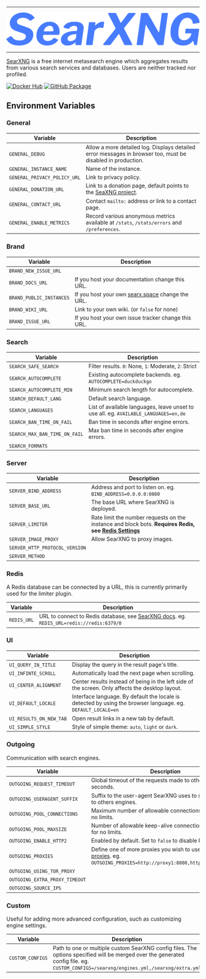 ***

[![SearXNG](https://raw.githubusercontent.com/TheSilkky/searxng-docker/main/assets/searxng.svg)](https://docs.searxng.org/)

***

[SearXNG](https://docs.searxng.org/) is a free internet metasearch engine which aggregates results from various search services and databases. Users are neither tracked nor profiled.

[![Docker Hub](https://img.shields.io/badge/searxng--docker-docker%20hub-%230db7ed.svg?style=for-the-badge&logo=docker&logoColor=white)](https://hub.docker.com/r/thesilkky/searxng)
[![GitHub Package](https://img.shields.io/badge/searxng--docker-github%20package-%23121011.svg?style=for-the-badge&logo=github&logoColor=white)](https://github.com/TheSilkky/searxng-docker/pkgs/container/searxng)

## Environment Variables

### General
| Variable                     | Description                                                                                                 |
|------------------------------|-------------------------------------------------------------------------------------------------------------|
| `GENERAL_DEBUG`              | Allow a more detailed log. Displays detailed error messages in browser too, must be disabled in production. |
| `GENERAL_INSTANCE_NAME`      | Name of the instance.                                                                                       |
| `GENERAL_PRIVACY_POLICY_URL` | Link to privacy policy.                                                                                     |
| `GENERAL_DONATION_URL`       | Link to a donation page, default points to the [SeaXNG project](https://docs.searxng.org/donate.html).      |
| `GENERAL_CONTACT_URL`        | Contact `mailto:` address or link to a contact page.                                                        |
| `GENERAL_ENABLE_METRICS`     | Record various anonymous metrics available at `/stats`, `/stats/errors` and `/preferences`.                 |

### Brand
| Variable                 | Description                                                             |
|--------------------------|-------------------------------------------------------------------------|
| `BRAND_NEW_ISSUE_URL`    |                                                                         |
| `BRAND_DOCS_URL`         | If you host your documentation change this URL.                         |
| `BRAND_PUBLIC_INSTANCES` | If you host your own [searx.space](https://searx.space) change the URL. |
| `BRAND_WIKI_URL`         | Link to your own wiki. (or `false` for none)                            |
| `BRAND_ISSUE_URL`        | If you host your own issue tracker change this URL.                     |

### Search
| Variable                      | Description                                                                          |
|-------------------------------|--------------------------------------------------------------------------------------|
| `SEARCH_SAFE_SEARCH`          | Filter results. `0`: None, `1`: Moderate, `2`: Strict                                |
| `SEARCH_AUTOCOMPLETE`         | Existing autocomplete backends. eg. `AUTOCOMPLETE=duckduckgo`                        |
| `SEARCH_AUTOCOMPLETE_MIN`     | Minimum search length for autocomplete.                                              |
| `SEARCH_DEFAULT_LANG`         | Default search language.                                                             |
| `SEARCH_LANGUAGES`            | List of available languages, leave unset to use all. eg. `AVAILABLE_LANGUAGES=en,de` |
| `SEARCH_BAN_TIME_ON_FAIL`     | Ban time in seconds after engine errors.                                             |
| `SEARCH_MAX_BAN_TIME_ON_FAIL` | Max ban time in seconds after engine errors.                                         |
| `SEARCH_FORMATS`              |                                                                                      |

### Server
| Variable                       | Description                                                                                                     |
|--------------------------------|-----------------------------------------------------------------------------------------------------------------|
| `SERVER_BIND_ADDRESS`          | Address and port to listen on. eg. `BIND_ADDRESS=0.0.0.0:8080`                                                  |
| `SERVER_BASE_URL`              | The base URL where SearXNG is deployed.                                                                         |
| `SERVER_LIMITER`               | Rate limit the number requests on the instance and block bots. **Requires Redis, see [Redis Settings](#redis)** |
| `SERVER_IMAGE_PROXY`           | Allow SearXNG to proxy images.                                                                                  |
| `SERVER_HTTP_PROTOCOL_VERSION` |                                                                                                                 |
| `SERVER_METHOD`                |                                                                                                                 |

### Redis
A Redis database can be connected by a URL, this is currently primarily used for the limiter plugin.

| Variable    | Description                                                                                                                                            |
|-------------|--------------------------------------------------------------------------------------------------------------------------------------------------------|
| `REDIS_URL` | URL to connect to Redis database, see [SearXNG docs](https://docs.searxng.org/admin/engines/settings.html#redis). eg. `REDIS_URL=redis://redis:6379/0` |

### UI
| Variable                | Description                                                                                                  |
|-------------------------|--------------------------------------------------------------------------------------------------------------|
| `UI_QUERY_IN_TITLE`     | Display the query in the result page's title.                                                                |
| `UI_INFINTE_SCROLL`     | Automatically load the next page when scrolling.                                                             |
| `UI_CENTER_ALIGNMENT`   | Center results instead of being in the left side of the screen. Only affects the desktop layout.             |
| `UI_DEFAULT_LOCALE`     | Interface language. By default the locale is detected by using the browser language. eg. `DEFAULT_LOCALE=en` |
| `UI_RESULTS_ON_NEW_TAB` | Open result links in a new tab by default.                                                                   |
| `UI_SIMPLE_STYLE`       | Style of simple theme: `auto`, `light` or `dark`.                                                            |

### Outgoing
Communication with search engines.

| Variable                       | Description                                                                                                                                                                         |
|--------------------------------|-------------------------------------------------------------------------------------------------------------------------------------------------------------------------------------|
| `OUTGOING_REQUEST_TIMEOUT`     | Global timeout of the requests made to other engines in seconds.                                                                                                                    |
| `OUTGOING_USERAGENT_SUFFIX`    | Suffix to the user-agent SearXNG uses to send requests to others engines.                                                                                                           |
| `OUTGOING_POOL_CONNECTIONS`    | Maximum number of allowable connections, set to `null` for no limits.                                                                                                               |
| `OUTGOING_POOL_MAXSIZE`        | Number of allowable keep-alive connections, set to `null` for no limits.                                                                                                            |
| `OUTGOING_ENABLE_HTTP2`        | Enabled by default. Set to `false` to disable HTTP/2.                                                                                                                               |
| `OUTGOING_PROXIES`             | Define one of more proxies you wish to use, see [httpx proxies](https://www.python-httpx.org/advanced/#http-proxying). eg. `OUTGOING_PROXIES=http://proxy1:8080,http://proxy2:8080` |
| `OUTGOING_USING_TOR_PROXY`     |                                                                                                                                                                                     |
| `OUTGOING_EXTRA_PROXY_TIMEOUT` |                                                                                                                                                                                     |
| `OUTGOING_SOURCE_IPS`          |                                                                                                                                                                                     |

### Custom
Useful for adding more advanced configuration, such as customizing engine settings.

| Variable         | Description                                                                                                                                                                            |
|------------------|----------------------------------------------------------------------------------------------------------------------------------------------------------------------------------------|
| `CUSTOM_CONFIGS` | Path to one or multiple custom SearXNG config files. The options specified will be merged over the generated config file. eg. `CUSTOM_CONFIGS=/searxng/engines.yml,/searxng/extra.yml` |
